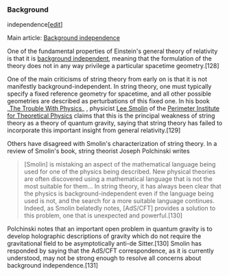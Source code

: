 ### Background
independence[[edit](/w/index.php?title=String\_theory&action=edit&section=31
"Edit section: Background independence")]

Main article: [Background independence](/wiki/Background\_independence
"Background independence")

One of the fundamental properties of Einstein's general theory of relativity
is that it is [background independent](/wiki/Background\_independence
"Background independence"), meaning that the formulation of the theory does
not in any way privilege a particular spacetime geometry.[128]

One of the main criticisms of string theory from early on is that it is not
manifestly background-independent. In string theory, one must typically
specify a fixed reference geometry for spacetime, and all other possible
geometries are described as perturbations of this fixed one. In his book \_[The
Trouble With Physics](/wiki/The\_Trouble\_With\_Physics "The Trouble With
Physics")\_ , physicist [Lee Smolin](/wiki/Lee\_Smolin "Lee Smolin") of the
[Perimeter Institute for Theoretical
Physics](/wiki/Perimeter\_Institute\_for\_Theoretical\_Physics "Perimeter
Institute for Theoretical Physics") claims that this is the principal weakness
of string theory as a theory of quantum gravity, saying that string theory has
failed to incorporate this important insight from general relativity.[129]

Others have disagreed with Smolin's characterization of string theory. In a
review of Smolin's book, string theorist Joseph Polchinski writes

> [Smolin] is mistaking an aspect of the mathematical language being used for
> one of the physics being described. New physical theories are often
> discovered using a mathematical language that is not the most suitable for
> them... In string theory, it has always been clear that the physics is
> background-independent even if the language being used is not, and the
> search for a more suitable language continues. Indeed, as Smolin belatedly
> notes, [AdS/CFT] provides a solution to this problem, one that is unexpected
> and powerful.[130]

Polchinski notes that an important open problem in quantum gravity is to
develop holographic descriptions of gravity which do not require the
gravitational field to be asymptotically anti-de Sitter.[130] Smolin has
responded by saying that the AdS/CFT correspondence, as it is currently
understood, may not be strong enough to resolve all concerns about background
independence.[131]
